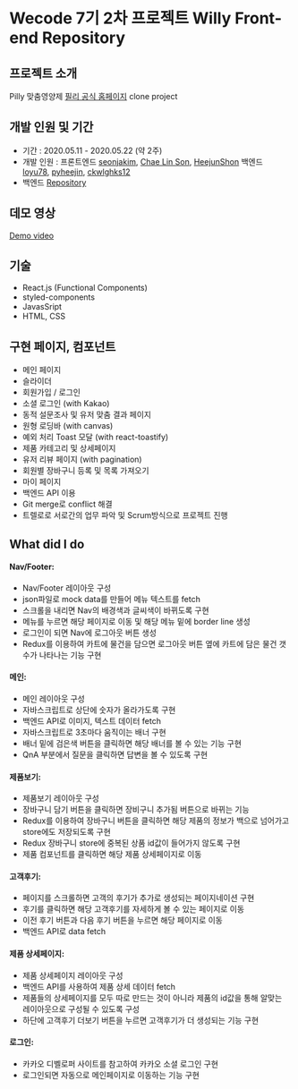 # Wecode 7기 2차 프로젝트 Willy Front-end Repository
## 프로젝트 소개
Pilly 맞춤영양제 [필리 공식 홈페이지](https://pilly.kr/) clone project

## 개발 인원 및 기간
- 기간 : 2020.05.11 - 2020.05.22 (약 2주)
- 개발 인원 : 프론트엔드 [seonjakim](https://github.com/seonjakim), [Chae Lin Son](https://github.com/Soncl97), [HeejunShon](https://github.com/HeejunShon) 백엔드 [loyu78](https://github.com/loyu78), [pyheejin](https://github.com/pyheejin), [ckwlghks12](https://github.com/ckwlghks12)
- 백엔드 [Repository](https://github.com/wecode-bootcamp-korea/Willy-backend)

## 데모 영상
[Demo video](https://www.youtube.com/watch?v=2A3CRowoEP4&t=3s)

## 기술
- React.js (Functional Components)
- styled-components
- JavasSript
- HTML, CSS

## 구현 페이지, 컴포넌트
- 메인 페이지
- 슬라이더
- 회원가입 / 로그인
- 소셜 로그인 (with Kakao)
- 동적 설문조사 및 유저 맞춤 결과 페이지
- 원형 로딩바 (with canvas)
- 예외 처리 Toast 모달 (with react-toastify)
- 제품 카테고리 및 상세페이지
- 유저 리뷰 페이지 (with pagination)
- 회원별 장바구니 등록 및 목록 가져오기
- 마이 페이지
- 백엔드 API 이용
- Git merge로 conflict 해결
- 트렐로로 서로간의 업무 파악 및 Scrum방식으로 프로젝트 진행

## What did I do
#### Nav/Footer:

- Nav/Footer 레이아웃 구성
- json파일로 mock data를 만들어 메뉴 텍스트를 fetch
- 스크롤을 내리면 Nav의 배경색과 글씨색이 바뀌도록 구현
- 메뉴를 누르면 해당 페이지로 이동 및 해당 메뉴 밑에 border line 생성
- 로그인이 되면 Nav에 로그아웃 버튼 생성
- Redux를 이용하여 카트에 물건을 담으면 로그아웃 버튼 옆에 카트에 담은 물건 갯수가 나타나는 기능 구현

#### 메인:

- 메인 레이아웃 구성
- 자바스크립트로 상단에 숫자가 올라가도록 구현
- 백엔드 API로 이미지, 텍스트 데이터 fetch
- 자바스크립트로 3초마다 움직이는 배너 구현
- 배너 밑에 검은색 버튼을 클릭하면 해당 배너를 볼 수 있는 기능 구현
- QnA 부분에서 질문을 클릭하면 답변을 볼 수 있도록 구현

#### 제품보기:

- 제품보기 레이아웃 구성
- 장바구니 담기 버튼을 클릭하면 장비구니 추가됨 버튼으로 바뀌는 기능
- Redux를 이용하여 장바구니 버튼을 클릭하면 해당 제품의 정보가 백으로 넘어가고 store에도 저장되도록 구현
- Redux 장바구니 store에 중복된 상품 id값이 들어가지 않도록 구현
- 제품 컴포넌트를 클릭하면 해당 제품 상세페이지로 이동

#### 고객후기:

- 페이지를 스크롤하면 고객의 후기가 추가로 생성되는 페이지네이션 구현
- 후기를 클릭하면 해당 고객후기를 자세하게 볼 수 있는 페이지로 이동
- 이전 후기 버튼과 다음 후기 버튼을 누르면 해당 페이지로 이동
- 백엔드 API로 data fetch

#### 제품 상세페이지:

- 제품 상세페이지 레이아웃 구성
- 백엔드 API를 사용하여 제품 상세 데이터 fetch
- 제품들의 상세페이지를 모두 따로 만드는 것이 아니라 제품의 id값을 통해 알맞는 레이아웃으로 구성될 수 있도록 구성
- 하단에 고객후기 더보기 버튼을 누르면 고객후기가 더 생성되는 기능 구현

#### 로그인:

- 카카오 디벨로퍼 사이트를 참고하여 카카오 소셜 로그인 구현
- 로그인되면 자동으로 메인페이지로 이동하는 기능 구현

